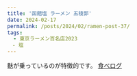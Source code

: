 ```yaml
---
title: '函館塩 ラーメン 五稜郭'
date: 2024-02-17
permalink: /posts/2024/02/ramen-post-37/
tags:
  - 東京ラーメン百名店2023
　- 塩
---
```


麩が乗っているのが特徴的です。
[食べログ](https://tabelog.com/tokyo/A1319/A131906/13154596/)

